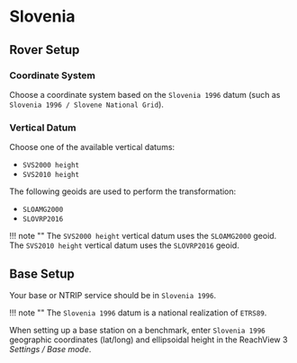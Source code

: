 # Slovenia

## Rover Setup

### Coordinate System

Choose a coordinate system based on the `Slovenia 1996` datum (such as `Slovenia 1996 / Slovene National Grid`).

### Vertical Datum

Choose one of the available vertical datums:

* `SVS2000 height`
* `SVS2010 height`

The following geoids are used to perform the transformation:

* `SLOAMG2000`
* `SLOVRP2016`

!!! note ""
	The `SVS2000 height` vertical datum uses the `SLOAMG2000` geoid. The `SVS2010 height` vertical datum uses the `SLOVRP2016` geoid.

## Base Setup

Your base or NTRIP service should be in `Slovenia 1996`.

!!! note ""
	The `Slovenia 1996`  datum is a national realization of `ETRS89`.

When setting up a base station on a benchmark, enter `Slovenia 1996` geographic coordinates (lat/long) and ellipsoidal height in the ReachView 3 *Settings / Base mode*.
